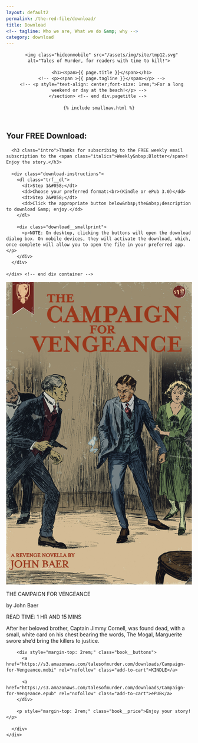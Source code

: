 ```yaml
---
layout: default2
permalink: /the-red-file/download/
title: Download
<!-- tagline: Who we are, What we do &amp; why -->
category: download
---
```


<div class="{{ page.title }}">

  <header class="pagehead">
     <section class="pagetitle">
      
      <img class="hideonmobile" src="/assets/img/site/tmp12.svg" alt="Tales of Murder, for readers with time to kill!">

      <h1><span>{{ page.title }}</span></h1>
      <!-- <p><span >{{ page.tagline }}</span></p> -->
      <!-- <p style="text-align: center;font-size: 1rem;">For a long weekend or day at the beach!</p> -->
    </section> <!-- end div.pagetitle --> 
    
    {% include smallnav.html %}
    
  </header>

  <section class="page-intro">
    <div class="trf__main">
      <h2>Your FREE Download:</h2>

      <h3 class="intro">Thanks for subscribing to the FREE weekly email subscription to the <span class="italics">Weekly&nbsp;Blotter</span>! Enjoy the story.</h3>

      <div class="download-instructions">
        <dl class="trf__dl">
          <dt>Step 1&#058;</dt>
          <dd>Choose your preferred format:<br>(Kindle or ePub 3.0)</dd>
          <dt>Step 2&#058;</dt>
          <dd>Click the appropriate button below&nbsp;the&nbsp;description to download &amp; enjoy.</dd>
        </dl>

        <div class="download__smallprint">
          <p>NOTE: On desktop, clicking the buttons will open the download dialog box. On mobile devices, they will activate the download, which, once complete will allow you to open the file in your preferred app.</p>
        </div>
      </div>

    </div> <!-- end div container -->
  </section>
  
  <section class="intro">
    <div class="freebie">
      <img src="/assets/img/novellas/campaign-for-vengeance.jpg" alt="The Campaign for Vengeance by John Baer">
      <div class="freebie__inner">
        <p class="books__title">THE CAMPAIGN FOR VENGEANCE</p>
        <p class="books__author">by <span>John Baer</span></p>
        <p class="etr">READ TIME: 1 HR AND 15 MINS</p>
        <p>After her beloved brother, Captain Jimmy Cornell, was found dead, with a small, white card on his chest bearing the words, The Mogal, Marguerite swore she’d bring the killers to justice.</p>

        <div style="margin-top: 2rem;" class="book__buttons">
          <a href="https://s3.amazonaws.com/talesofmurder.com/downloads/Campaign-for-Vengeance.mobi" rel="nofollow" class="add-to-cart">KINDLE</a>
          
          <a href="https://s3.amazonaws.com/talesofmurder.com/downloads/Campaign-for-Vengeance.epub" rel="nofollow" class="add-to-cart">ePUB</a>
        </div>

        <p style="margin-top: 2rem;" class="book__price">Enjoy your story!</p>

      </div>
    </div>
  </section> <!-- end section intro -->

</div>